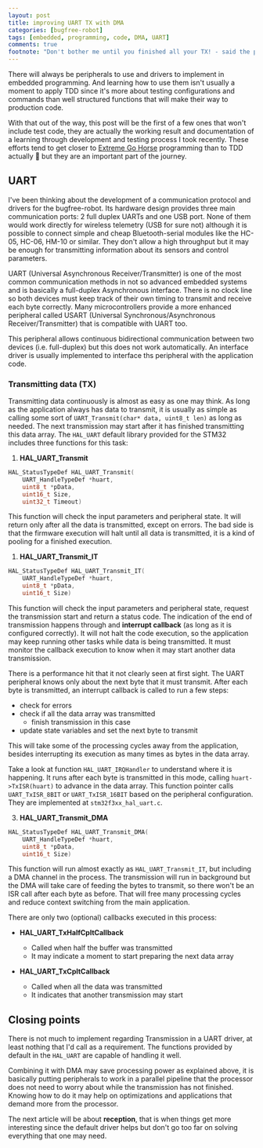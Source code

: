 ```yaml
---
layout: post
title: improving UART TX with DMA
categories: [bugfree-robot]
tags: [embedded, programming, code, DMA, UART]
comments: true
footnote: "Don't bother me until you finished all your TX! - said the processor"
---
```


There will always be peripherals to use and drivers to implement in embedded programming. And learning how to use them isn't usually a moment to apply TDD since it's more about testing configurations and commands than well structured functions that will make their way to production code. 

With that out of the way, this post will be the first of a few ones that won't include test code, they are actually the working result and documentation of a learning through development and testing process I took recently. These efforts tend to get closer to [Extreme Go Horse](https://medium.com/@dekaah/22-axioms-of-the-extreme-go-horse-methodology-xgh-9fa739ab55b4) programming than to TDD actually 👀 but they are an important part of the journey. 

## UART

I've been thinking about the development of a communication protocol and drivers for the bugfree-robot. Its hardware design provides three main communication ports: 2 full duplex UARTs and one USB port. None of them would work directly for wireless telemetry (USB for sure not) although  it is possible to connect simple and cheap Bluetooth-serial modules like the HC-05, HC-06, HM-10 or similar. They don't allow a high throughput but it may be enough for transmitting information about its sensors and control parameters. 

<!--more-->

UART (Universal Asynchronous Receiver/Transmitter) is one of the most common communication methods in not so advanced embedded systems and is basically a full-duplex Asynchronous interface. There is no clock line so both devices must keep track of their own timing to transmit and receive each byte correctly. Many microcontrollers provide a more enhanced peripheral called USART (Universal Synchronous/Asynchronous Receiver/Transmitter) that is compatible with UART too. 

This peripheral allows continuous bidirectional communication between two devices (i.e. full-duplex) but this does not work automatically. 
An interface driver is usually implemented to interface ths peripheral with the application code. 

### Transmitting data (TX)

Transmitting data continuously is almost as easy as one may think. As long as the application always has data to transmit, it is usually as simple as calling some sort of `UART_Transmit(char* data, uint8_t len)` as long as needed. The next transmission may start after it has finished transmitting this data array. The `HAL_UART` default library provided for the STM32 includes three functions for this task:

1. **HAL_UART_Transmit**
   
```c
HAL_StatusTypeDef HAL_UART_Transmit(
    UART_HandleTypeDef *huart, 
    uint8_t *pData, 
    uint16_t Size, 
    uint32_t Timeout)
```

This function will check the input parameters and peripheral state. It will return only after all the data is transmitted, except on errors. The bad side is that the firmware execution will halt until all data is transmitted, it is a kind of pooling for a finished execution. 



1. **HAL_UART_Transmit_IT**

```c
HAL_StatusTypeDef HAL_UART_Transmit_IT(
    UART_HandleTypeDef *huart, 
    uint8_t *pData, 
    uint16_t Size)
```

This function will check the input parameters and peripheral state, request the transmission start and return a status code. The indication of the end of transmission happens through and **interrupt callback** (as long as it is configured correctly). It will not halt the code execution, so the application may keep running other tasks while data is being transmitted. It must monitor the callback execution to know when it may start another data transmission. 

There is a performance hit that it not clearly seen at first sight. The UART peripheral knows only about the next byte that it must transmit. After each byte is transmitted, an interrupt callback is called to run a few steps:
- check for errors
- check if all the data array was transmitted
  - finish transmission in this case
- update state variables and set the next byte to transmit

This will take some of the processing cycles away from the application, besides interrupting its execution as many times as bytes in the data array.

Take a look at function `HAL_UART_IRQHandler` to understand where it is happening. It runs after each byte is transmitted in this mode, calling `huart->TxISR(huart)` to advance in the data array. This function pointer calls `UART_TxISR_8BIT` or `UART_TxISR_16BIT` based on the peripheral configuration. They are implemented at `stm32f3xx_hal_uart.c`.


3. **HAL_UART_Transmit_DMA**

```c
HAL_StatusTypeDef HAL_UART_Transmit_DMA(
    UART_HandleTypeDef *huart, 
    uint8_t *pData, 
    uint16_t Size)
```

This function will run almost exactly as `HAL_UART_Transmit_IT`, but including a DMA channel in the process. 
The transmission will run in background but the DMA will take care of feeding the bytes to transmit, so there won't be an ISR call after each byte as before. That will free many processing cycles and reduce context switching from the main application.

There are only two (optional) callbacks executed in this process:

- **HAL_UART_TxHalfCpltCallback**
    -  Called when half the buffer was transmitted
    -  It may indicate a moment to start preparing the next data array

- **HAL_UART_TxCpltCallback**
    - Called when all the data was transmitted
    - It indicates that another transmission may start


## Closing points

There is not much to implement regarding Transmission in a UART driver, at least nothing that I'd call as a requirement. The functions provided by default in the `HAL_UART` are capable of handling it well.

Combining it with DMA may save processing power as explained above, it is basically putting peripherals to work in a parallel pipeline that the processor does not need to worry about while the transmission has not finished. Knowing how to do it may help on optimizations and applications that demand more from the processor.

The next article will be about **reception**, that is when things get more interesting since the default driver helps but don't go too far on solving everything that one may need.